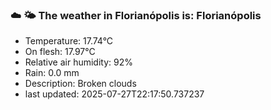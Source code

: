 ### ☁️ 🌤️  The weather in Florianópolis is: Florianópolis

- Temperature: 17.74°C
- On flesh: 17.97°C
- Relative air humidity: 92%
- Rain: 0.0 mm
- Description: Broken clouds
- last updated: 2025-07-27T22:17:50.737237
